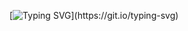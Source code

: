 [![Typing SVG](https://readme-typing-svg.demolab.com?font=Fira+Code&weight=100&size=22&pause=1000&width=435&lines=Hai+There!%F0%9F%91%8B;Welcome+to+GDGoC+Trilogi+University.)](https://git.io/typing-svg)

